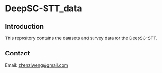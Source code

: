 # DeepSC-STT_data
## Introduction
This repository contains the datasets and survey data for the DeepSC-STT.
## Contact
Email: zhenziweng@gmail.com
